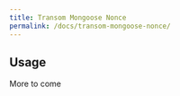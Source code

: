 ```yaml
---
title: Transom Mongoose Nonce
permalink: /docs/transom-mongoose-nonce/
---
```


## Usage
 More to come